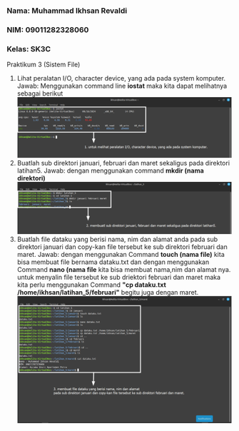 ### Nama: Muhammad Ikhsan Revaldi
### NIM: 09011282328060
### Kelas: SK3C

Praktikum 3 (Sistem File)
1. Lihat peralatan I/O, character device, yang ada pada system komputer.
   Jawab: Menggunakan command line **iostat** maka kita dapat melihatnya sebagai berikut ![step 1](https://github.com/Hiratsuu/Tugas-Praktikum-3-Sistem-Operasi_Muhammad-Ikhsan-Revaldi_09011282328060_SK3C/blob/main/Tugas%20praktikum%203/Step%201.png?raw=true)
2. Buatlah sub direktori januari, februari dan maret sekaligus pada direktori latihan5.
   Jawab: dengan menggunakan command **mkdir (nama direktori)** ![step 2](https://github.com/Hiratsuu/Tugas-Praktikum-3-Sistem-Operasi_Muhammad-Ikhsan-Revaldi_09011282328060_SK3C/blob/main/Tugas%20praktikum%203/step%202.png?raw=true)
3. Buatlah file dataku yang berisi nama, nim dan alamat anda pada sub direktori januari 
   dan copy-kan file tersebut ke sub direktori februari dan maret.
   Jawab: dengan menggunakan Command **touch (nama file)** kita bisa membuat file bernama dataku.txt dan dengan menggunakan Command **nano (nama file** kita bisa membuat nama,nim dan alamat nya. untuk menyalin file tersebut ke sub driektori februari dan maret maka kita perlu menggunakan Command **"cp dataku.txt /home/ikhsan/latihan_5/februari"** begitu juga dengan maret. ![step 3](https://github.com/Hiratsuu/Tugas-Praktikum-3-Sistem-Operasi_Muhammad-Ikhsan-Revaldi_09011282328060_SK3C/blob/main/Tugas%20praktikum%203/step%203.png?raw=true)

